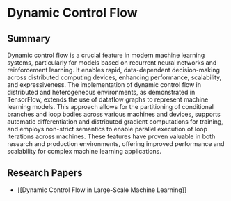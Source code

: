 # Dynamic Control Flow

## Summary
 Dynamic control flow is a crucial feature in modern machine learning systems, particularly for models based on recurrent neural networks and reinforcement learning. It enables rapid, data-dependent decision-making across distributed computing devices, enhancing performance, scalability, and expressiveness. The implementation of dynamic control flow in distributed and heterogeneous environments, as demonstrated in TensorFlow, extends the use of dataflow graphs to represent machine learning models. This approach allows for the partitioning of conditional branches and loop bodies across various machines and devices, supports automatic differentiation and distributed gradient computations for training, and employs non-strict semantics to enable parallel execution of loop iterations across machines. These features have proven valuable in both research and production environments, offering improved performance and scalability for complex machine learning applications.
## Research Papers

- [[Dynamic Control Flow in Large-Scale Machine Learning]]

